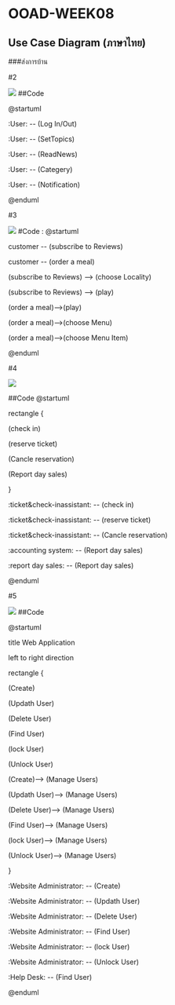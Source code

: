 # OOAD-WEEK08

## Use Case Diagram (ภาษาไทย)
###ส่งการบ้าน

#2

![](http://www.plantuml.com/plantuml/img/SoWkIImgAStDuR8ABKujibBGrLNGyCbFL_3Cq_SlBT545WvEBGd9ByXCBaOH3KfDJF5BBKSLT4uiIKrFBQf44VJBBybCoqnEBCdCpzFaSaZDIm7Q2m00)
##Code

@startuml

:User: -- (Log In/Out)

:User: -- (SetTopics)

:User: -- (ReadNews)

:User: -- (Categery)

:User: -- (Notification)

@enduml

#3

![](http://www.plantuml.com/plantuml/img/XO-z2iCm48DtFyMDyP1N25a3xP8tk3Y26EnSyPrR-lPre4kWFvkGFWaqgd6ncfCBLKqo2lKzTLeN3IKk81EQSOzug3yZKjQcc38uUVUvqS21kh29AEWYWLEqvs_ublWWJkij-Eg_nw_Owv-O9aFsRiI-jhyl)
#Code : 
@startuml

customer -- (subscribe to Reviews)

customer -- (order a meal)

(subscribe to Reviews) --> (choose Locality)

(subscribe to Reviews) --> (play)

(order a meal)-->(play)

(order a meal)-->(choose Menu)

(order a meal)-->(choose Menu Item)

@enduml

#4

![](http://www.plantuml.com/plantuml/img/XP112eD034NtEKLMHHTUO5P2Rz0RX1Ziu1ZB91QazEvEwwRO5hUVb_yVQSqf-pmcW2pif7qIV435L-41ezPGPJ79Tq6FF8YNu4pAXTfoyZYzg8lSfkpOqO96IQo69uJjvFGkQwAIMInxwW6R1Zys3i2zmG7-ooyGypIhH-tH5dCPD_PRE-HTz0-4LhGhdri1)

##Code
@startuml

rectangle {

(check in)

(reserve ticket)

(Cancle reservation)

(Report day sales)

}

:ticket&check-inassistant: -- (check in)

:ticket&check-inassistant: -- (reserve ticket)

:ticket&check-inassistant: -- (Cancle reservation)

:accounting system: -- (Report day sales)

:report day sales: -- (Report day sales)

@enduml

#5

![](http://www.plantuml.com/plantuml/img/VLAx3eCm3Dpp5Hxfm0ymLA2Ygaj7r3abBbY4W19tglhlJH-KqA9CiNDdt-cItB6qVEsrO6ADSC8p5EEegPPCWn4QBmmyWAMcPL1aiNxTFqzf6Zzn4ydEecJSYAGQbUGMAeVMToLgP9owFHarrNgekwckJDXzLgNf5fAZDB9vpxkVvMjuABU6pmRMqDd4ghQ9udUH-U0SUVb2zMJ8iPKys0pI5Bxnn3YBv6B4HQWnOf1tZ1Q47_KNlb9sG3r2YQxxayhHAF-R7W00)
##Code

@startuml

title Web Application

left to right direction

rectangle {

(Create)

(Updath User)

(Delete User)

(Find User)

(lock User)

(Unlock User)

(Create)--> (Manage Users)

(Updath User)--> (Manage Users)

(Delete User)--> (Manage Users)

(Find User)--> (Manage Users)

(lock User)--> (Manage Users)

(Unlock User)--> (Manage Users)

}

:Website Administrator: -- (Create)

:Website Administrator: -- (Updath User)

:Website Administrator: -- (Delete User)

:Website Administrator: -- (Find User)

:Website Administrator: -- (lock User)

:Website Administrator: -- (Unlock User)

:Help Desk: -- (Find User)

@enduml




